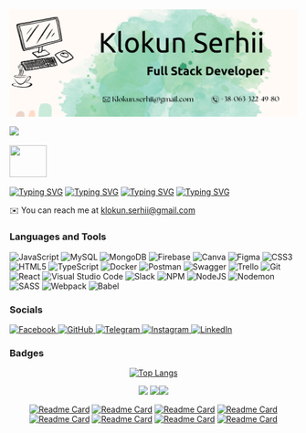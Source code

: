 <img src="https://github.com/KlokunSerhii/KlokunSerhii/blob/main/KlokunSerhii.png">

![](https://komarev.com/ghpvc/?username=your-github-KlokunSerhii&color=green&style=flat-square)

<img src="https://camo.githubusercontent.com/63371d36886ee658f5a97401f393e1ab1684b2fd3de674b8f5efc7d410b2a3d0/68747470733a2f2f6d656469612e67697068792e636f6d2f6d656469612f57556c706c634d704f43456d5447427442572f67697068792e676966" width="65" height="56" alt="" />

<a href="https://git.io/typing-svg"><img src="https://readme-typing-svg.demolab.com?font=Fira+Code&weight=700&size=24&pause=1000&color=13F7B8&width=500&lines=I'm+an+Junior+Full+Stack+Developer" alt="Typing SVG" /></a>
<a href="https://git.io/typing-svg"><img src="https://readme-typing-svg.demolab.com?font=Roboto&weight=500&size=16&pause=1000&color=000000&width=800&height=40&lines=In+2022+I+started+studying+web+development+in+GoIT+courses%2C+I+graduated+in+2023!" alt="Typing SVG" /></a>
<a href="https://git.io/typing-svg"><img src="https://readme-typing-svg.demolab.com?font=Roboto&weight=500&size=16&pause=1000&color=000000&width=800&height=60&lines=%F0%9F%8C%8D+I'm+based+in+Ukraine" alt="Typing SVG" /></a>
<a href="https://git.io/typing-svg"><img src="https://readme-typing-svg.demolab.com?font=Roboto&weight=500&size=16&pause=1000&color=000000&width=800&height=40&lines=%F0%9F%A4%9D+I'm+open+to+cooperation+on+interesting+projects" alt="Typing SVG" /></a>

 <div>
   ✉️ You can reach me at  <a href="mailto:klokun.serhii@gmail.com">klokun.serhii@gmail.com</a>
 </div>
 



###  Languages and Tools 
![JavaScript](https://img.shields.io/badge/javascript-%23323330.svg?style=for-the-badge&logo=javascript&logoColor=%23F7DF1E)
![MySQL](https://img.shields.io/badge/mysql-%2300f.svg?style=for-the-badge&logo=mysql&logoColor=white)
![MongoDB](https://img.shields.io/badge/MongoDB-%234ea94b.svg?style=for-the-badge&logo=mongodb&logoColor=white)
![Firebase](https://img.shields.io/badge/Firebase-039BE5?style=for-the-badge&logo=Firebase&logoColor=white)
![Canva](https://img.shields.io/badge/Canva-%2300C4CC.svg?style=for-the-badge&logo=Canva&logoColor=white)
![Figma](https://img.shields.io/badge/figma-%23F24E1E.svg?style=for-the-badge&logo=figma&logoColor=white)
![CSS3](https://img.shields.io/badge/css3-%231572B6.svg?style=for-the-badge&logo=css3&logoColor=white)
![HTML5](https://img.shields.io/badge/html5-%23E34F26.svg?style=for-the-badge&logo=html5&logoColor=white)
![TypeScript](https://img.shields.io/badge/typescript-%23007ACC.svg?style=for-the-badge&logo=typescript&logoColor=white)
![Docker](https://img.shields.io/badge/docker-%230db7ed.svg?style=for-the-badge&logo=docker&logoColor=white)
![Postman](https://img.shields.io/badge/Postman-FF6C37?style=for-the-badge&logo=postman&logoColor=white)
![Swagger](https://img.shields.io/badge/-Swagger-%23Clojure?style=for-the-badge&logo=swagger&logoColor=white)
![Trello](https://img.shields.io/badge/Trello-%23026AA7.svg?style=for-the-badge&logo=Trello&logoColor=white)
![Git](https://img.shields.io/badge/git-%23F05033.svg?style=for-the-badge&logo=git&logoColor=white)
![React](https://img.shields.io/badge/react-%2320232a.svg?style=for-the-badge&logo=react&logoColor=%2361DAFB)
![Visual Studio Code](https://img.shields.io/badge/Visual%20Studio%20Code-0078d7.svg?style=for-the-badge&logo=visual-studio-code&logoColor=white)
![Slack](https://img.shields.io/badge/Slack-4A154B?style=for-the-badge&logo=slack&logoColor=white)
![NPM](https://img.shields.io/badge/NPM-%23CB3837.svg?style=for-the-badge&logo=npm&logoColor=white)
![NodeJS](https://img.shields.io/badge/node.js-6DA55F?style=for-the-badge&logo=node.js&logoColor=white)
![Nodemon](https://img.shields.io/badge/NODEMON-%23323330.svg?style=for-the-badge&logo=nodemon&logoColor=%BBDEAD)
![SASS](https://img.shields.io/badge/SASS-hotpink.svg?style=for-the-badge&logo=SASS&logoColor=white)
![Webpack](https://img.shields.io/badge/webpack-%238DD6F9.svg?style=for-the-badge&logo=webpack&logoColor=black)
![Babel](https://img.shields.io/badge/Babel-F9DC3e?style=for-the-badge&logo=babel&logoColor=black)

 

  
### Socials 
 <a href="https://www.facebook.com/profile.php?id=100001850860043" target="_blank" rel="noreferrer">    ![Facebook](https://img.shields.io/badge/Facebook-%231877F2.svg?style=for-the-badge&logo=Facebook&logoColor=white)
</a> <a href="https://www.github.com/KSS1989" target="_blank" rel="noreferrer">![GitHub](https://img.shields.io/badge/github-%23121011.svg?style=for-the-badge&logo=github&logoColor=white)
</a> <a href="https://t.me/klokun_sergey" target="_blank" rel="noreferrer">   ![Telegram](https://img.shields.io/badge/Telegram-2CA5E0?style=for-the-badge&logo=telegram&logoColor=white)
</a> <a href="http://www.instagram.com/serhii.klokun" target="_blank" rel="noreferrer">    ![Instagram](https://img.shields.io/badge/Instagram-%23E4405F.svg?style=for-the-badge&logo=Instagram&logoColor=white)
</a><a href="https://www.linkedin.com/in/serhii-klokun-59356915a" target="_blank" rel="noreferrer">  ![LinkedIn](https://img.shields.io/badge/linkedin-%230077B5.svg?style=for-the-badge&logo=linkedin&logoColor=white)
</a>
  ### Badges
<div align="center"> 
  
  [![Top Langs](https://github-readme-stats.vercel.app/api/top-langs/?username=KlokunSerhii)](https://github.com/KlokunSerhii/github-readme-stats) 
  


<div align="center"> 
  
  ![](https://github-profile-summary-cards.vercel.app/api/cards/profile-details?username=KlokunSerhii&theme=nord_dark)
  ![](https://github-profile-summary-cards.vercel.app/api/cards/stats?username=KlokunSerhii&theme=nord_dark)![](https://github-profile-summary-cards.vercel.app/api/cards/productive-time?username=KlokunSerhii&theme=nord_dark)
  

[![Readme Card](https://github-readme-stats.vercel.app/api/pin/?username=KlokunSerhii&repo=banda)](https://github.com/KlokunSerhii/banda)
[![Readme Card](https://github-readme-stats.vercel.app/api/pin/?username=KlokunSerhii&repo=project-banda-pro)](https://github.com/KlokunSerhii/project-banda-pro)
[![Readme Card](https://github-readme-stats.vercel.app/api/pin/?username=KlokunSerhii&repo=chat)](https://github.com/KlokunSerhii/chat)
[![Readme Card](https://github-readme-stats.vercel.app/api/pin/?username=KlokunSerhii&repo=banda-ice-cream)](https://github.com/KlokunSerhii/banda-ice-cream)
[![Readme Card](https://github-readme-stats.vercel.app/api/pin/?username=KlokunSerhii&repo=Chat-back-end)](https://github.com/KlokunSerhii/Chat-back-end)
[![Readme Card](https://github-readme-stats.vercel.app/api/pin/?username=KlokunSerhii&repo=goit-react-hw-08-phonebook)](https://github.com/KlokunSerhii/goit-react-hw-08-phonebook)
[![Readme Card](https://github-readme-stats.vercel.app/api/pin/?username=KlokunSerhii&repo=goit-react-hw-05-movies)](https://github.com/KlokunSerhii/goit-react-hw-05-movies)
[![Readme Card](https://github-readme-stats.vercel.app/api/pin/?username=KlokunSerhii&repo=goit-markup-hw-08)](https://github.com/KlokunSerhii/goit-markup-hw-08)

